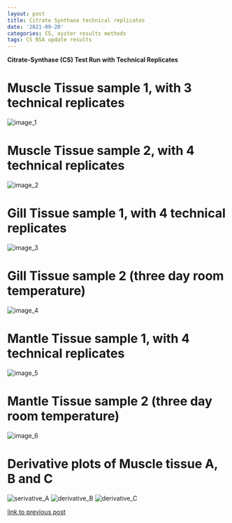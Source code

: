 ```yaml
---
layout: post
title: Citrate Synthase technical replicates
date: '2021-09-20'
categories: CS, oyster results methods
tags: CS BSA update results 
---
```

**Citrate-Synthase (CS) Test Run with Technical Replicates**

# Muscle Tissue sample 1, with 3 technical replicates

![image_1](https://raw.githubusercontent.com/ocattau/ocattau.github.io/master/assets/tech%20reps%20(muscle%20%231).png)

# Muscle Tissue sample 2, with 4 technical replicates
![image_2](https://raw.githubusercontent.com/ocattau/ocattau.github.io/master/assets/muscle%20tissue%20%232%20image.png)

# Gill Tissue sample 1, with 4 technical replicates
![image_3](https://raw.githubusercontent.com/ocattau/ocattau.github.io/master/assets/normal%20gill%20tech%20reps%209.20.21-1.png)

# Gill Tissue sample 2 (three day room temperature) 
![image_4](https://raw.githubusercontent.com/ocattau/ocattau.github.io/master/assets/hot%20gill%20tech%20rep%209.20.21-1.png)

# Mantle Tissue sample 1, with 4 technical replicates
![image_5](https://raw.githubusercontent.com/ocattau/ocattau.github.io/master/assets/mantle%20tissue%20(normal)-1.png)

# Mantle Tissue sample 2 (three day room temperature)
![image_6](https://raw.githubusercontent.com/ocattau/ocattau.github.io/master/assets/hot%20mantle%20tissue%20tech%20reps%209.20.21-1.png)

# Derivative plots of Muscle tissue A, B and C
![serivative_A](https://raw.githubusercontent.com/ocattau/ocattau.github.io/master/assets/derivative%20plot%20(muscle%20tissue)%20test%209.20.21-1.png)
![derivative_B](https://raw.githubusercontent.com/ocattau/ocattau.github.io/master/assets/derivative%20musc_B%209.20.21-1.png)
![derivative_C](https://raw.githubusercontent.com/ocattau/ocattau.github.io/master/assets/musc_C%20derivative%209.20.21-1.png)


[link to previous post](https://github.com/ocattau/notebook-2/blob/master/_posts/2021-09-10-CS_2.md)
